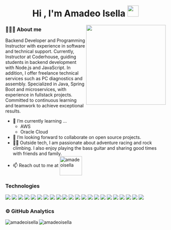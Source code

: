 <h1 align="center"><b>Hi , I'm Amadeo Isella </b><img src="https://media.giphy.com/media/hvRJCLFzcasrR4ia7z/giphy.gif" width="35"></h1>
<!--  -->
<img align="right" src="https://github.com/7oSkaaa/7oSkaaa/blob/main/Images/Right_Side.gif?raw=true" width = 250px>

### 👨🏻‍💻 About me 

Backend Developer and Programming Instructor with experience in software and technical support.
Currently, Instructor at Coderhouse, guiding students in backend development with Node.js and
JavaScript. In addition, I offer freelance technical services such as PC diagnostics and assembly.
Specialized in Java, Spring Boot and microservices, with experience in fullstack projects.
Committed to continuous learning and teamwork to achieve exceptional results.

- 🌱 I’m currently learning ...
  - AWS
  - Oracle Cloud
- 🤝 I’m looking forward to collaborate on open source projects.
- 🧘‍♂️ Outside tech, I am passionate about adventure racing and rock climbing. I also enjoy playing the bass guitar and sharing good times with friends and family.
- 📫 Reach out to me at <a href="https://www.linkedin.com/in/amadeo-isella/" target="blank"><img align="center" src="https://img.shields.io/badge/Linkedin-0077b5?style=flat&logo=linkedin" alt="amadeoisella" height="60" width="70" /></a>


### Technologies
<span> 
  <img src="https://img.shields.io/badge/Java-ED8B00?style=for-the-badge&logo=java&logoColor=white">
  <img src="https://img.shields.io/badge/JavaScript-F7DF1E?style=for-the-badge&logo=javascript&logoColor=black">
  <img src="https://img.shields.io/badge/typescript-%23007ACC.svg?style=for-the-badge&logo=typescript&logoColor=white">
  <img src="https://img.shields.io/badge/yaml-%23ffffff.svg?style=for-the-badge&logo=yaml&logoColor=151515">
  <img src="https://img.shields.io/badge/spring-%236DB33F.svg?style=for-the-badge&logo=spring&logoColor=white">
  <img src="https://img.shields.io/badge/node.js-6DA55F?style=for-the-badge&logo=node.js&logoColor=white">
  <img src="https://img.shields.io/badge/express.js-%23404d59.svg?style=for-the-badge&logo=express&logoColor=%2361DAFB">
  <img src="https://img.shields.io/badge/nestjs-%23E0234E.svg?style=for-the-badge&logo=nestjs&logoColor=white">
  <img src="https://img.shields.io/badge/angular-%23DD0031.svg?style=for-the-badge&logo=angular&logoColor=white">
  <img src="https://img.shields.io/badge/ejs-%23B4CA65.svg?style=for-the-badge&logo=ejs&logoColor=black">
  <img src="https://img.shields.io/badge/javafx-%23FF0000.svg?style=for-the-badge&logo=javafx&logoColor=white">
  <img src="https://img.shields.io/badge/mysql-4479A1.svg?style=for-the-badge&logo=mysql&logoColor=white">
  <img src="https://img.shields.io/badge/sqlite-%2307405e.svg?style=for-the-badge&logo=sqlite&logoColor=white">
  <img src="https://img.shields.io/badge/MongoDB-%234ea94b.svg?style=for-the-badge&logo=mongodb&logoColor=white">
  <img src="https://img.shields.io/badge/AWS-%23FF9900.svg?style=for-the-badge&logo=amazon-aws&logoColor=white">
  <img src="https://img.shields.io/badge/Oracle-F80000?style=for-the-badge&logo=oracle&logoColor=white">
  <img src="https://img.shields.io/badge/-cypress-%23E5E5E5?style=for-the-badge&logo=cypress&logoColor=058a5e">
  <img src="https://img.shields.io/badge/-mocha-%238D6748?style=for-the-badge&logo=mocha&logoColor=white">
  <img src="https://img.shields.io/badge/docker-%230db7ed.svg?style=for-the-badge&logo=docker&logoColor=white">
  <img src="https://img.shields.io/badge/-Swagger-%23Clojure?style=for-the-badge&logo=swagger&logoColor=white">
  <img src="https://img.shields.io/badge/git-%23F05033.svg?style=for-the-badge&logo=git&logoColor=white">
  <img src="https://img.shields.io/badge/gitlab-%23181717.svg?style=for-the-badge&logo=gitlab&logoColor=white">
</span>

### ⚙️ GitHub Analytics
<p><img align="left" src="https://github-readme-streak-stats.herokuapp.com/?user=amadeoisella&theme=dark" alt="amadeoisella" /></p>
<p><img align="left" src="https://github-readme-stats.vercel.app/api/top-langs?username=amadeoisella&show_icons=true&theme=dark&locale=en&layout=compact" alt="amadeoisella" /></p>
